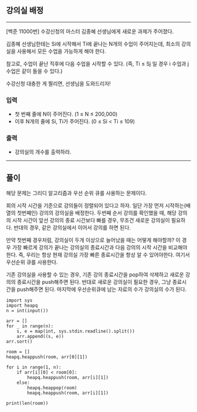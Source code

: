 ## 강의실 배정

-----

[백준 11000번] 수강신청의 마스터 김종혜 선생님에게 새로운 과제가 주어졌다. 

김종혜 선생님한테는 Si에 시작해서 Ti에 끝나는 N개의 수업이 주어지는데, 최소의 강의실을 사용해서 모든 수업을 가능하게 해야 한다. 

참고로, 수업이 끝난 직후에 다음 수업을 시작할 수 있다. (즉, Ti ≤ Sj 일 경우 i 수업과 j 수업은 같이 들을 수 있다.)

수강신청 대충한 게 찔리면, 선생님을 도와드리자!

### 입력

- 첫 번째 줄에 N이 주어진다. (1 ≤ N ≤ 200,000)
- 이후 N개의 줄에 Si, Ti가 주어진다. (0 ≤ Si < Ti ≤ 109)

### 출력

- 강의실의 개수를 출력하라.

-----

## 풀이

해당 문제는 그리디 알고리즘과 우선 순위 큐를 사용하는 문제이다.  

회의 시작 시간을 기준으로 강의들이 정렬되어 있다고 하자. 일단 가장 먼저 시작하는(배열의 첫번째인) 강의의 강의실을 배정한다. 두번째 순서 강의를 확인했을 때, 해당 강의의 시작 시간이 앞선 강의의 종료 시간보다 빠를 경우, 무조건 새로운 강의실이 필요하다. 반대의 경우, 같은 강의실에서 이어서 강의를 하면 된다.  

만약 첫번째 경우처럼, 강의실이 두개 이상으로 늘어났을 때는 어떻게 해야할까? 이 경우 가장 빠르게 강의가 끝나는 강의실의 종료시간과 다음 강의의 시작 시간을 비교해야한다. 즉, 우리는 항상 현재 강의실 가장 빠른 종료시간을 항상 알 수 있어야한다. 여기서 우선순위 큐를 사용한다.

기존 강의실을 사용할 수 있는 경우, 기존 강의 종료시간을 pop하여 삭제하고 새로운 강의의 종료시간을 push해주면 된다. 반대로 새로운 강의실이 필요한 경우, 그냥 종료시간을 push해주면 된다. 마지막에 우선순위큐에 남는 자료의 수가 강의실의 수가 된다.

~~~
import sys
import heapq
n = int(input())

arr = []
for _ in range(n):
    s, e = map(int, sys.stdin.readline().split())
    arr.append((s, e))
arr.sort()

room = []
heapq.heappush(room, arr[0][1])

for i in range(1, n):
    if arr[i][0] < room[0]:
        heapq.heappush(room, arr[i][1])
    else:
        heapq.heappop(room)
        heapq.heappush(room, arr[i][1])

print(len(room))

~~~
